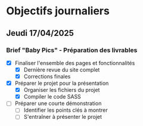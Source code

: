 # Objectifs journaliers

## Jeudi 17/04/2025

### Brief "Baby Pics" - Préparation des livrables

- [x] Finaliser l'ensemble des pages et fonctionnalités
  - [x] Dernière revue du site complet
  - [x] Corrections finales

- [x] Préparer le projet pour la présentation
  - [x] Organiser les fichiers du projet
  - [x] Compiler le code SASS

- [ ] Préparer une courte démonstration
  - [ ] Identifier les points clés à montrer
  - [ ] S'entraîner à présenter le projet 